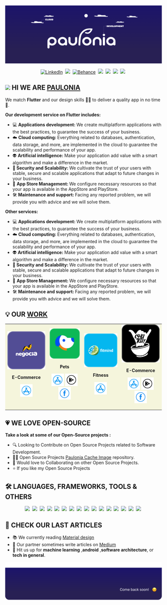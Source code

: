 [<img src = "https://github.com/gabeee28/gabeee28/blob/main/Cover.png">][Paulonia]

<p align="center">
<a href="https://www.linkedin.com/company/paulonia/"><img src="https://img.shields.io/badge/linkedin-282054.svg?&style=flat&logo=linkedin" alt="LinkedIn" /></a>&nbsp;
<a href="https://www.facebook.com/pauloniadev"><img src="https://img.shields.io/badge/Facebook-282054?style=flat&logo=facebook&logoColor=white" /></a>&nbsp;
<a href="https://https://www.behance.net/pauloniastudio?tracking_source=search_projects_recommended%7Cpaulonia"><img src="https://img.shields.io/badge/-Behance-282054?style=flat&logo=behance" alt="Behance" /></a>&nbsp;
<a href="https://www.youtube.com/channel/UCC10g3-k6KyHwEPUdSd3mbQ"><img src="https://img.shields.io/badge/YouTube-282054?style=flat&logo=youtube" /></a>&nbsp;
 <a href="https://twitter.com/pauloniadev"><img src="https://img.shields.io/badge/Twitter-282054?style=flat&logo=twitter&logoColor=white" /></a>&nbsp;
<a href="https://apps.apple.com/pe/developer/paulonia/id1561662338"><img src="https://img.shields.io/badge/App_Store-282054?style=flat&logo=app-store&logoColor=white" /></a>&nbsp;
<a href="https://play.google.com/store/apps/dev?id=4688063457703243175"><img src="https://img.shields.io/badge/Google_Play-282054?style=flat&logo=google-play&logoColor=white" /></a>&nbsp;



##  <img src="https://media.giphy.com/media/hvRJCLFzcasrR4ia7z/giphy.gif" width="30px"/> HI WE ARE [PAULONIA] 
We match <b>Flutter</b> and our design skills 🧑‍💻 to deliver a quality app in no time 🚀.

<b> Our development service on Flutter includes:</b>
- 💻 <b> Applications development: </b> We create multiplatform applications with the best practices, to guarantee the success of your business.
- ☁️ <b> Cloud computing: </b> Everything related to databases, authentication, data storage, and more, are implemented in the cloud to guarantee the scalability and performance of your app.
- 👽 <b> Artificial intelligence: </b> Make your application add value with a smart algorithm and make a difference in the market.
- 🧐<b> Security and Scalability: </b> We cultivate the trust of your users with stable, secure and scalable applications that adapt to future changes in your business.
- 🚀 <b> App Store Management: </b> We configure necessary resources so that your app is available in the AppStore and PlayStore.
- 🛠 <b> Maintenance and support: </b> Facing any reported problem, we will provide you with advice and we will solve them.
 
 
 <b> Other services:</b>
- 💻 <b> Applications development: </b> We create multiplatform applications with the best practices, to guarantee the success of your business.
- ☁️ <b> Cloud computing: </b> Everything related to databases, authentication, data storage, and more, are implemented in the cloud to guarantee the scalability and performance of your app.
- 👽 <b> Artificial intelligence: </b> Make your application add value with a smart algorithm and make a difference in the market.
- 🧐<b> Security and Scalability: </b> We cultivate the trust of your users with stable, secure and scalable applications that adapt to future changes in your business.
- 🚀 <b> App Store Management: </b> We configure necessary resources so that your app is available in the AppStore and PlayStore.
- 🛠 <b> Maintenance and support: </b> Facing any reported problem, we will provide you with advice and we will solve them.
 
 

  
 ## 💡 OUR [WORK](https://paulonia.dev/portafolio)
  
<table style="background-color:#F5F5DC">
<tr>
<td>

 
 
<!---
NEGOCIA
--->
<img src="https://github.com/gabeee28/gabeee28/blob/main/negocia%2B.png" width="180"/>
<p align="center"> 
<b> E-Commerce</b>
</p>
<p align="center">
<a href = "https://apps.apple.com/us/app/negocia-compra-y-vende/id1590362731"><img src = "https://github.com/gabeee28/gabeee28/blob/main/appstore.png" width="40" height = "40"/></a>

</td>
 
 
 
<!---
VIABOBY
--->  
  
<td>
<img src="https://github.com/gabeee28/gabeee28/blob/main/viaboby.png" width="180"/>
<p align="center"> 
<b> Pets</b>
</p>
<p align="center">
<a href = "https://apps.apple.com/pe/app/viaboby-b%C3%BAsqueda-de-mascotas/id1561662336?fbclid=IwAR0V31s2RjOVqwroqbgCdW4H06yVDLUCyv5hY-6ZauhVpJS6Mo5mhtcs5G0"><img src = "https://github.com/gabeee28/gabeee28/blob/main/appstore.png" width="40" height = "40"/></a> 
<a href = "https://play.google.com/store/apps/details?id=com.paulonia.findmyboby"><img src = "https://github.com/gabeee28/gabeee28/blob/main/googleplay.png" width="40" height="40"/></a>
<a href = "https://www.facebook.com/viabobyApp/"><img src = "https://github.com/gabeee28/gabeee28/blob/main/fb.png" width="40" height="40"/></a>
<!---<a href = ""><img src = "https://github.com/gabeee28/gabeee28/blob/main/github.png" width="40" height="40"/></a>---> 
</p>
</td> 
 
 

<!---
FITMIND
---> 
<td>
<img src="https://github.com/gabeee28/gabeee28/blob/main/fit.png" width="180"/>
<p align="center"> 
<b> Fitness</b>
</p>
<p align="center">
<a href = "https://apps.apple.com/us/app/fitmind-live-coaching-program/id1585726488"><img src = "https://github.com/gabeee28/gabeee28/blob/main/appstore.png" width="40" height = "40"/></a>
</p>
</td>

 
 
<!---
SHAKA
--->  
<td>
<img src="https://github.com/gabeee28/gabeee28/blob/main/shaka_poke.png" width="180"/>
<p align="center"> 
<b> E-Commerce</b>
</p>
<p align="center">
<a href = "https://apps.apple.com/pe/app/shaka/id1573115285a"><img src = "https://github.com/gabeee28/gabeee28/blob/main/appstore.png" width="40" height = "40"/></a>
<a href = "https://play.google.com/store/apps/details?id=dev.paulonia.shaka"><img src = "https://github.com/gabeee28/gabeee28/blob/main/googleplay.png" width="40" height="40"/></a>
<a href = "https://www.facebook.com/ShakaPokePeru"><img src = "https://github.com/gabeee28/gabeee28/blob/main/fb.png" width="40" height="40"/></a>
</p>
</td> 
</tr> 
</table>



## 💗 WE LOVE OPEN-SOURCE  
<b> Take a look at some of our Open-Source projects :</b>
- 🔍 Looking to Contribute on Open Source Projects related to Software Development.
- 👨‍💻 Open Source Projects [Paulonia Cache Image](https://github.com/PauloniaAQP/paulonia_cache_image) repository.
- 🐾 Would love to Collaborating on other Open Source Projects.
- ⭐️ If you like my Open Source Projects 



## 🛠 LANGUAGES, FRAMEWORKS, TOOLS & OTHERS 
<p align="center">
<a href=""><img src="https://img.shields.io/badge/Dartr-282054?style=flat&logo=dart&logoColor=white" /></a>&nbsp;
<a href=""><img src="https://img.shields.io/badge/Flutter-282054?style=flat&logo=flutter&logoColor=white" /></a>&nbsp;
<a href=""><img src="https://img.shields.io/badge/Python-282054?style=flat&logo=python&logoColor=white" /></a>&nbsp;
<a href=""><img src="https://img.shields.io/badge/Dart-282054?style=flat&logo=dart&logoColor=white" /></a>&nbsp;
<a href=""><img src="https://img.shields.io/badge/C%2B%2B-282054?style=flat&logo=C%2B%2B&logoColor=white" /></a>&nbsp;
<a href=""><img src="https://img.shields.io/badge/GitHub-282054?style=flat&logo=GitHub&logoColor=white" /></a>&nbsp;
<a href=""><img src="https://img.shields.io/badge/Visual Studio Code-282054?style=flat&logo=Visual%20Studio%20Code&logoColor=white" /></a>&nbsp;
<a href=""><img src="https://img.shields.io/badge/Photoshop-282054?style=flat&logo=adobe-photoshop&logoColor=white" /></a>&nbsp;
<a href=""><img src="https://img.shields.io/badge/Figma-282054?style=flat&logo=figma&logoColor=white" /></a>&nbsp;
<a href=""><img src="https://img.shields.io/badge/Keras-282054?style=flat&logo=keras&logoColor=white" /></a>&nbsp;
<a href=""><img src="https://img.shields.io/badge/NumPy-282054?style=flat&logo=numpy&logoColor=white" /></a>&nbsp;
<a href=""><img src="https://img.shields.io/badge/Material Design-282054?style=flat&logo=material-design&logoColor=white" /></a>&nbsp;
<a href=""><img src="https://img.shields.io/badge/Pandas-282054?style=flat&logo=pandas&logoColor=white" /></a>&nbsp;
<a href=""><img src="https://img.shields.io/badge/TensorFlow-282054?style=flat&logo=TensorFlow&logoColor=white" /></a>&nbsp;  
<a href=""><img src="https://img.shields.io/badge/Google Cloud-282054?style=flat&logo=google%20cloud&logoColor=white" /></a>&nbsp; 
<a href=""><img src="https://img.shields.io/badge/Django-282054?style=flat&logo=django&logoColor=white" /></a>&nbsp; 



## 🎥 CHECK OUR LAST ARTICLES
- 📚 We currently reading [Material design](https://material.io/) 
- 📝 Our partner sometimes write articles on [Medium](https://medium.com/)
- 🎯 Hit us up for **machine learning** ,**android** ,**software architecture**, or **tech in general**.



<img src = "https://github.com/gabeee28/gabeee28/blob/main/foot.png">



[PAULONIA]: https://paulonia.dev/

<!---
gabeee28/gabeee28 is a ✨ special ✨ repository because its `README.md` (this file) appears on your GitHub profile.
You can click the Preview link to take a look at your changes.
--->
